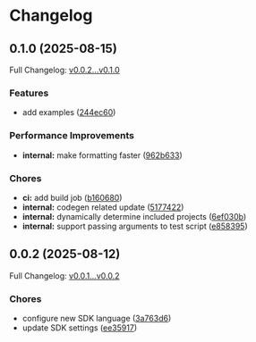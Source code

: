 # Changelog

## 0.1.0 (2025-08-15)

Full Changelog: [v0.0.2...v0.1.0](https://github.com/ScrapeGraphAI/scrapegraphai-java/compare/v0.0.2...v0.1.0)

### Features

* add examples ([244ec60](https://github.com/ScrapeGraphAI/scrapegraphai-java/commit/244ec60f134d22f802e6bd85085e793116f7cd15))


### Performance Improvements

* **internal:** make formatting faster ([962b633](https://github.com/ScrapeGraphAI/scrapegraphai-java/commit/962b633969301291f5a1e27e44e75507657f19c3))


### Chores

* **ci:** add build job ([b160680](https://github.com/ScrapeGraphAI/scrapegraphai-java/commit/b160680211abc84f1767ac89a134c1c9bbfa33b4))
* **internal:** codegen related update ([5177422](https://github.com/ScrapeGraphAI/scrapegraphai-java/commit/5177422b248308d811474d9085e698fa24604b4e))
* **internal:** dynamically determine included projects ([6ef030b](https://github.com/ScrapeGraphAI/scrapegraphai-java/commit/6ef030b80d8d31189ed7060c45b6cafc9c3f45c7))
* **internal:** support passing arguments to test script ([e858395](https://github.com/ScrapeGraphAI/scrapegraphai-java/commit/e8583958a6302c87d5474e18ac06ff0c6505df0d))

## 0.0.2 (2025-08-12)

Full Changelog: [v0.0.1...v0.0.2](https://github.com/ScrapeGraphAI/scrapegraphai-java/compare/v0.0.1...v0.0.2)

### Chores

* configure new SDK language ([3a763d6](https://github.com/ScrapeGraphAI/scrapegraphai-java/commit/3a763d63f42987df76be6e3c4c7d497998aff96c))
* update SDK settings ([ee35917](https://github.com/ScrapeGraphAI/scrapegraphai-java/commit/ee359171216d97c03cc2ff7dc038db1931eb5f68))
